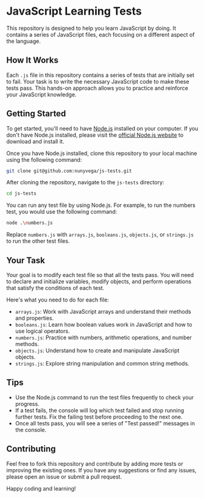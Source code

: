 # JavaScript Learning Tests

This repository is designed to help you learn JavaScript by doing. It contains a series of JavaScript files, each focusing on a different aspect of the language.

## How It Works

Each `.js` file in this repository contains a series of tests that are initially set to fail. Your task is to write the necessary JavaScript code to make these tests pass. This hands-on approach allows you to practice and reinforce your JavaScript knowledge.

## Getting Started

To get started, you'll need to have [Node.js](https://nodejs.org/) installed on your computer. If you don't have Node.js installed, please visit the [official Node.js website](https://nodejs.org/) to download and install it.

Once you have Node.js installed, clone this repository to your local machine using the following command:

```bash
git clone git@github.com:nunyvega/js-tests.git
```

After cloning the repository, navigate to the `js-tests` directory:

```bash
cd js-tests
```

You can run any test file by using Node.js. For example, to run the numbers test, you would use the following command:

```bash
node .\numbers.js
```

Replace `numbers.js` with `arrays.js`, `booleans.js`, `objects.js`, or `strings.js` to run the other test files.

## Your Task

Your goal is to modify each test file so that all the tests pass. You will need to declare and initialize variables, modify objects, and perform operations that satisfy the conditions of each test.

Here's what you need to do for each file:

-   `arrays.js`: Work with JavaScript arrays and understand their methods and properties.
-   `booleans.js`: Learn how boolean values work in JavaScript and how to use logical operators.
-   `numbers.js`: Practice with numbers, arithmetic operations, and number methods.
-   `objects.js`: Understand how to create and manipulate JavaScript objects.
-   `strings.js`: Explore string manipulation and common string methods.

## Tips

-   Use the Node.js command to run the test files frequently to check your progress.
-   If a test fails, the console will log which test failed and stop running further tests. Fix the failing test before proceeding to the next one.
-   Once all tests pass, you will see a series of "Test passed!" messages in the console.

## Contributing

Feel free to fork this repository and contribute by adding more tests or improving the existing ones. If you have any suggestions or find any issues, please open an issue or submit a pull request.

Happy coding and learning!